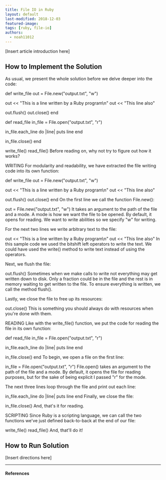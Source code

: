 ```yaml
---
title: File IO in Ruby
layout: default
last-modified: 2018-12-03
featured-image:
tags: [ruby, file-io]
authors:
  - noah11012
---
```


[Insert article introduction here]

## How to Implement the Solution

As usual, we present the whole solution before we delve deeper into the code:

def write_file
  out = File.new("output.txt", "w")

  out << "This is a line written by a Ruby program\n"
  out << "This line also"

  out.flush()
  out.close()
end


def read_file
  in_file = File.open("output.txt", "r")

  in_file.each_line do |line|
    puts line
  end

  in_file.close()
end

write_file()
read_file()
Before reading on, why not try to figure out how it works?

WRITING
For modularity and readability, we have extracted the file writing code into its own function:

def write_file
  out = File.new("output.txt", "w")

  out << "This is a line written by a Ruby program\n"
  out << "This line also"

  out.flush()
  out.close()
end
On the first line we call the function File.new():

out = File.new("output.txt", "w")
It takes an argument to the path of the file and a mode. A mode is how we want the file to be opened. By default, it opens for reading. We want to write abilities so we specify "w" for writing.

For the next two lines we write arbitrary text to the file:

out << "This is a line written by a Ruby program\n"
out << "This line also"
In this sample code we used the bitshift left operators to write the text. We could have used the write() method to write text instead of using the operators.

Next, we flush the file:

out.flush()
Sometimes when we make calls to write not everything may get written down to disk. Only a fraction could be in the file and the rest is in memory waiting to get written to the file. To ensure everything is written, we call the method flush().

Lastly, we close the file to free up its resources:

out.close()
This is something you should always do with resources when you're done with them.

READING
Like with the write_file() function, we put the code for reading the file in its own function:

def read_file
  in_file = File.open("output.txt", "r")

  in_file.each_line do |line|
    puts line
  end

  in_file.close()
end
To begin, we open a file on the first line:

in_file = File.open("output.txt", "r")
File.open() takes an argument to the path of the file and a mode. By default, it opens the file for reading purposes, but for the sake of being explicit I passed "r" for the mode.

The next three lines loop through the file and print out each line:

in_file.each_line do |line|
  puts line
end
Finally, we close the file:

in_file.close()
And, that's it for reading.

SCRIPTING
Since Ruby is a scripting language, we can call the two functions we've just defined back-to-back at the end of our file:

write_file()
read_file()
And, that'll do it!

## How to Run Solution

[Insert directions here]

---

#### References

[^1]: [some IEEE reference]
